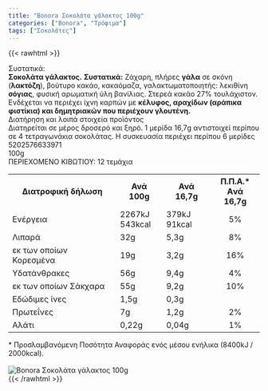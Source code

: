 ```yaml
---
title: "Bonora Σοκολάτα γάλακτος 100g"
categories: ["Bonora", "Τρόφιμα"]
tags: ["Σοκολάτες"]
---
```

{{< rawhtml >}}

<div class="sload117"><div class="product"><div id="sistatika">Συστατικά:</div><div class="alltext"><strong>Σοκολάτα γάλακτος.</strong> <strong>Συστατικά:</strong> Ζάχαρη, πλήρες <strong>γάλα</strong> σε σκόνη (<strong>λακτόζη</strong>), βούτυρο κακάο, κακαόμαζα, γαλακτωματοποιητής: λεκιθίνη <strong>σόγιας</strong>, φυσική αρωματική ύλη βανίλιας. Στερεά κακάο 27% τουλάχιστον. Ενδέχεται να περιέχει ίχνη καρπών με <strong>κέλυφος, αραχίδων (αράπικα φιστίκια) και δημητριακών που περιέχουν γλουτένη.</strong></div><div id="loipa">Διατήρηση και λοιπά στοιχεία προϊόντος</div><div class="alltext">Διατηρείται σε μέρος δροσερό και ξηρό. 1 μερίδα 16,7g αντιστοιχεί περίπου σε 4 τετραγωνάκια σοκολάτας. H συσκευασία περιέχει περίπου 6 μερίδες</div><div id="barcode"><div id="barimage1"></div><span id="bartext">5202576633971</span></div><div id="varos"><div id="varosimage1"></div><span id="varostext">100g</span></div><div id="kivotio">ΠΕΡΙΕΧΟΜΕΝΟ ΚΙΒΩΤΙΟΥ: 12 τεμάχια</div><table id="diatable"><tbody><tr><th>Διατροφική δήλωση</th><th>Ανά 100g</th><th>Ανά 16,7g</th><th>Π.Π.Α.*<br>Aνά 16,7g</th></tr><tr><td class="texr2">Ενέργεια</td><td class="texr">2267kJ<br>543kcal</td><td class="texr">379kJ<br>91kcal</td><td class="texr" style="text-align:center">5%</td></tr><tr><td class="texr2">Λιπαρά</td><td class="texr">32g</td><td class="texr">5,3g</td><td class="texr" style="text-align:center">8%</td></tr><tr><td class="gray">εκ των οποίων Κορεσµένα</td><td class="gray2">19g</td><td class="gray2">3,2g</td><td class="gray2" style="text-align:center">16%</td></tr><tr><td class="texr2">Yδατάνθρακες</td><td class="texr">56g</td><td class="texr">9,4g</td><td class="texr" style="text-align:center">4%</td></tr><tr><td class="gray">εκ των οποίων Σάκχαρα</td><td class="gray2">55g</td><td class="gray2">9,2g</td><td class="gray2" style="text-align:center">10%</td></tr><tr><td class="texr2">Eδώδιμες ίνες</td><td class="texr">1,5g</td><td class="texr">0,3g</td><td class="texr" style="text-align:center">&nbsp;</td></tr><tr><td class="texr2">Πρωτεΐνες</td><td class="texr">7g</td><td class="texr">1,2g</td><td class="texr" style="text-align:center">2%</td></tr><tr><td class="texr2">Αλάτι</td><td class="texr">0,22g</td><td class="texr">0,04g</td><td class="texr" style="text-align:center">1%</td></tr></tbody></table><div class="alltext">* Προσλαμβανόμενη Ποσότητα Αναφοράς ενός μέσου ενήλικα (8400kJ / 2000kcal).</div><br><div class="pimg"><img alt="Bonora Σοκολάτα γάλακτος 100g" title="Bonora Σοκολάτα γάλακτος 100g" src="/media/images/bonora-sokolata-galaktos-100g.jpg"></div></div></div>
{{< /rawhtml >}}


